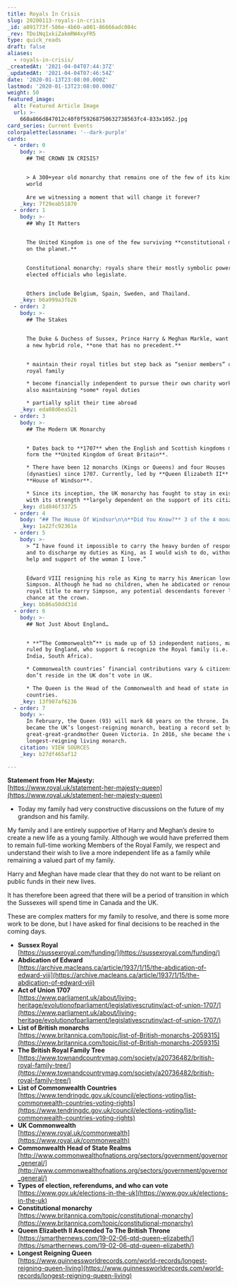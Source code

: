 ```yaml
---
title: Royals In Crisis
slug: 20200113-royals-in-crisis
_id: a091773f-586e-4b60-a001-86666adc084c
_rev: TDo1Nq1xkiZakmRW4xyFR5
type: quick_reads
draft: false
aliases:
  - royals-in-crisis/
_createdAt: '2021-04-04T07:44:37Z'
_updatedAt: '2021-04-04T07:46:54Z'
date: '2020-01-13T23:08:00.000Z'
lastmod: '2020-01-13T23:08:00.000Z'
weight: 50
featured_image:
  alt: Featured Article Image
  url: >-
    660a866d847012c40f0f59268750632738563fc4-833x1052.jpg
card_series: Current Events
colorpaletteclassname: '--dark-purple'
cards:
  - order: 0
    body: >-
      ## THE CROWN IN CRISIS?


      > A 300+year old monarchy that remains one of the few of its kind in the
      world  
        
      Are we witnessing a moment that will change it forever?
    _key: 7f29eab51870
  - order: 1
    body: >-
      ## Why It Matters


      The United Kingdom is one of the few surviving **constitutional monarchies
      on the planet.**


      Constitutional monarchy: royals share their mostly symbolic power with
      elected officials who legislate.


      Others include Belgium, Spain, Sweden, and Thailand.
    _key: b6a999a3fb26
  - order: 2
    body: >-
      ## The Stakes


      The Duke & Duchess of Sussex, Prince Harry & Meghan Markle, want to create
      a new hybrid role, **one that has no precedent.**


      * maintain their royal titles but step back as “senior members” of the
      royal family

      * become financially independent to pursue their own charity work while
      also maintaining *some* royal duties

      * partially split their time abroad
    _key: eda08d6ea521
  - order: 3
    body: >-
      ## The Modern UK Monarchy


      * Dates back to **1707** when the English and Scottish kingdoms merged to
      form the **United Kingdom of Great Britain**.

      * There have been 12 monarchs (Kings or Queens) and four Houses
      (dynasties) since 1707. Currently, led by **Queen Elizabeth II** of the
      **House of Windsor**.

      * Since its inception, the UK monarchy has fought to stay in existence
      with its strength **largely dependent on the support of its citizens**.
    _key: d1d846f33725
  - order: 4
    body: "## The House Of Windsor\n\n**Did You Know?** 3 of the 4 monarchs were not born likely to ascend to the throne.\n\n* **1917:** The Queen’s grandpa **King George V** was born 3rd in the line to the crown\n* **1936:** The Queen’s father (the second son of George V) became King after her uncle, **King Edward VIII** abdicated the throne to marry an American divorcee.\n* **1952:**\_**Queen Elizabeth II** (25) ascends to the throne after death of her father."
    _key: 1a22fc92361a
  - order: 5
    body: >-
      > “I have found it impossible to carry the heavy burden of responsibility
      and to discharge my duties as King, as I would wish to do, without the
      help and support of the woman I love.”


      Edward VIII resigning his role as King to marry his American lover Wallis
      Simpson. Although he had no children, when he abdicated or renounced his
      royal title to marry Simpson, any potential descendants forever lost their
      chance at the crown.
    _key: bb86a50dd31d
  - order: 6
    body: >-
      ## Not Just About England…


      * **“The Commonwealth”** is made up of 53 independent nations, many once
      ruled by England, who support & recognize the Royal family (i.e. Canada,
      India, South Africa).

      * Commonwealth countries’ financial contributions vary & citizens who
      don’t reside in the UK don’t vote in UK.

      * The Queen is the Head of the Commonwealth and head of state in 15 of its
      countries.
    _key: 13f907af6236
  - order: 7
    body: >-
      In February, the Queen (93) will mark 68 years on the throne. In 2015, she
      became the UK’s longest-reigning monarch, beating a record set by her
      great-great-grandmother Queen Victoria. In 2016, she became the world's
      longest-reigning living monarch.
    citation: VIEW SOURCES
    _key: b27df465af12

---
```

**Statement from Her Majesty:**  
[https://www.royal.uk/statement-her-majesty-queen](https://www.royal.uk/statement-her-majesty-queen)

* Today my family had very constructive discussions on the future of my grandson and his family.

My family and I are entirely supportive of Harry and Meghan’s desire to create a new life as a young family. Although we would have preferred them to remain full-time working Members of the Royal Family, we respect and understand their wish to live a more independent life as a family while remaining a valued part of my family.

Harry and Meghan have made clear that they do not want to be reliant on public funds in their new lives.

It has therefore been agreed that there will be a period of transition in which the Sussexes will spend time in Canada and the UK.

These are complex matters for my family to resolve, and there is some more work to be done, but I have asked for final decisions to be reached in the coming days.

* **Sussex Royal**  
[https://sussexroyal.com/funding/](https://sussexroyal.com/funding/)
* **Abdication of Edward**  
[https://archive.macleans.ca/article/1937/1/15/the-abdication-of-edward-viii](https://archive.macleans.ca/article/1937/1/15/the-abdication-of-edward-viii)
* **Act of Union 1707**  
[https://www.parliament.uk/about/living-heritage/evolutionofparliament/legislativescrutiny/act-of-union-1707/](https://www.parliament.uk/about/living-heritage/evolutionofparliament/legislativescrutiny/act-of-union-1707/)
* **List of British monarchs**  
[https://www.britannica.com/topic/list-of-British-monarchs-2059315](https://www.britannica.com/topic/list-of-British-monarchs-2059315)
* **The British Royal Family Tree**  
[https://www.townandcountrymag.com/society/a20736482/british-royal-family-tree/](https://www.townandcountrymag.com/society/a20736482/british-royal-family-tree/)
* **List of Commonwealth Countries**  
[https://www.tendringdc.gov.uk/council/elections-voting/list-commonwealth-countries-voting-rights](https://www.tendringdc.gov.uk/council/elections-voting/list-commonwealth-countries-voting-rights)
* **UK Commonwealth**  
[https://www.royal.uk/commonwealth](https://www.royal.uk/commonwealth)
* **Commonwealth Head of State Realms**  
[http://www.commonwealthofnations.org/sectors/government/governor_general/](http://www.commonwealthofnations.org/sectors/government/governor_general/)
* **Types of election, referendums, and who can vote**  
[https://www.gov.uk/elections-in-the-uk](https://www.gov.uk/elections-in-the-uk)
* **Constitutional monarchy**  
[https://www.britannica.com/topic/constitutional-monarchy](https://www.britannica.com/topic/constitutional-monarchy)
* **Queen Elizabeth II Ascended To The British Throne**  
[https://smarthernews.com/19-02-06-qtd-queen-elizabeth/](https://smarthernews.com/19-02-06-qtd-queen-elizabeth/)
* **Longest Reigning Queen**  
[https://www.guinnessworldrecords.com/world-records/longest-reigning-queen-living](https://www.guinnessworldrecords.com/world-records/longest-reigning-queen-living)